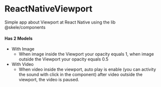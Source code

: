 # ReactNativeViewport

Simple app about Viewport at React Native using the lib @skele/components


#### Has 2 Models

- With Image
  - When image inside the Viewport your opacity equals 1, when image outside the Viewport your opacity equals 0.5
- With Video
  - When video inside the viewport, auto play is enable (you can activity the sound with click in the component)
  after video outside the viewport, the video is paused.
